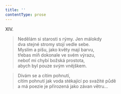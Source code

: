 ```yaml
---
title: ''
contentType: prose
---
```


XIV.

> Nedělám si starosti s rýmy. Jen málokdy  
> dva stejné stromy stojí vedle sebe.  
> Myslím a píšu, jako květy mají barvu,  
> třebas míň dokonale ve svém výrazu,  
> neboť mi chybí božská prostota,  
> abych byl pouze svým vnějškem.

> Dívám se a cítím pohnutí,  
> cítím pohnutí jak voda stékající po svažité půdě  
> a má poezie je přirozená jako závan větru…
